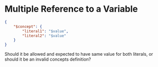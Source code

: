 # Multiple Reference to a Variable

```json
{
    "$concept": {
        "literal1": "$value",
        "literal2": "$value"
    }
}
```

Should it be allowed and expected to have same value for both literals, or
should it be an invalid concepts definition?
